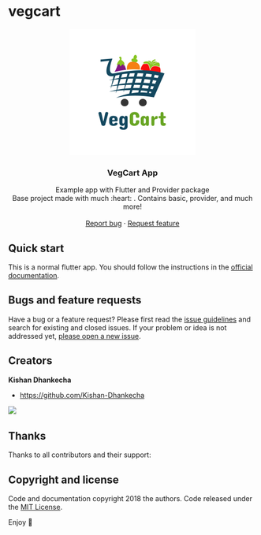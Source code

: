 # vegcart


<p align="center">
  <a href="https://flutter.io/">
    <img src="https://github.com/Kishan-Dhankecha/vegcart/blob/main/appLogo.png" alt="Logo" width=256 height=256>
  </a>

  <h3 align="center">VegCart App</h3>

  <p align="center">
    Example app with Flutter and Provider package
    <br>
    Base project made with much  :heart: . Contains basic, provider, and much more!
    <br>
    <br>
    <a href="https://github.com/Kishan-Dhankecha/vegcart/issues/new">Report bug</a>
    ·
    <a href="https://github.com/Kishan-Dhankecha/vegcart/issues/new">Request feature</a>
  </p>
</p>


## Quick start

This is a normal flutter app. You should follow the instructions in the [official documentation](https://flutter.io/docs/get-started/install).


## Bugs and feature requests

Have a bug or a feature request? Please first read the [issue guidelines](https://github.com/Kishan-Dhankecha/vegcart/blob/main/CONTRIBUTING.md) and search for existing and closed issues. If your problem or idea is not addressed yet, [please open a new issue](https://github.com/Kishan-Dhankecha/vegcart/issues/new).


## Creators

**Kishan Dhankecha**

- <https://github.com/Kishan-Dhankecha>

<a href="https://www.buymeacoffee.com/kishanDhankecha"><img src="https://img.buymeacoffee.com/button-api/?text=BUY ME A SLICE OF PIZZA!&emoji=🍕&slug=kishanDhankecha&button_colour=13485f&font_colour=ffffff&font_family=Poppins&outline_colour=ffffff&coffee_colour=FFDD00"></a>

## Thanks

Thanks to all contributors and their support:

## Copyright and license

Code and documentation copyright 2018 the authors. Code released under the [MIT License](https://github.com/Kishan-Dhankecha/vegcart/blob/main/LICENSE).

Enjoy :metal: